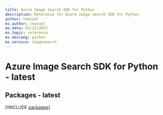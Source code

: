 ```yaml
---
title: Azure Image Search SDK for Python
description: Reference for Azure Image Search SDK for Python
author: lmazuel
ms.author: lmazuel
ms.data: 03/15/2023
ms.topic: reference
ms.devlang: python
ms.service: imagesearch
---
```

# Azure Image Search SDK for Python - latest
## Packages - latest
[!INCLUDE [packages](image-search-index.md)]